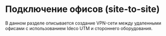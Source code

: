 # Подключение офисов \(site-to-site\)

В данном разделе описывается создание VPN-сети между удаленными офисами с использованием Ideco UTM и стороннего оборудования.

